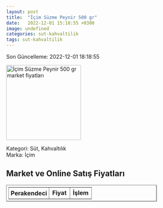 ```yaml
---
layout: post
title:  "İçim Süzme Peynir 500 gr"
date:   2022-12-01 15:18:55 +0300
image: undefined
categories: sut-kahvaltilik
tags: sut-kahvaltilik
---
```


Son Güncelleme: 2022-12-01 18:18:55

<img src="undefined" width="200" alt="İçim Süzme Peynir 500 gr market fiyatları" />

Kategori: Süt, Kahvaltılık
<br />
Marka: İçim

<h2>Market ve Online Satış Fiyatları</h2>

<table border="1" style="padding: 5px;width:80%;">
  <tr>
    <td style="padding: 5px;"><strong>Perakendeci</strong></td>
    <td><strong>Fiyat</strong></td>
    <td><strong>İşlem</strong></td>
  </tr>
  
</table>

